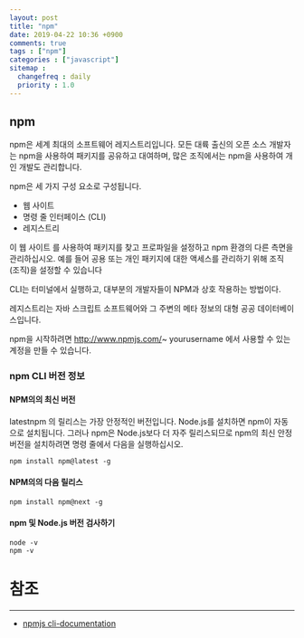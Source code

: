 ```yaml
---
layout: post
title: "npm"
date: 2019-04-22 10:36 +0900
comments: true
tags : ["npm"]
categories : ["javascript"]
sitemap :
  changefreq : daily
  priority : 1.0
---
```


## npm

npm은 세계 최대의 소프트웨어 레지스트리입니다. 
모든 대륙 출신의 오픈 소스 개발자는 npm을 사용하여 패키지를 공유하고 대여하며, 많은 조직에서는 npm을 사용하여 개인 개발도 관리합니다.

npm은 세 가지 구성 요소로 구성됩니다.

* 웹 사이트
* 명령 줄 인터페이스 (CLI)
* 레지스트리

이 웹 사이트 를 사용하여 패키지를 찾고 프로파일을 설정하고 npm 환경의 다른 측면을 관리하십시오. 
예를 들어 공용 또는 개인 패키지에 대한 액세스를 관리하기 위해 조직 (조직)을 설정할 수 있습니다


CLI는 터미널에서 실행하고, 대부분의 개발자들이 NPM과 상호 작용하는 방법이다.

레지스트리는 자바 스크립트 소프트웨어와 그 주변의 메타 정보의 대형 공공 데이터베이스입니다.

npm을 시작하려면 http://www.npmjs.com/~ yourusername 에서 사용할 수 있는 계정을 만들 수 있습니다.

### npm CLI 버전 정보

#### NPM의의 최신 버전

latestnpm 의 릴리스는 가장 안정적인 버전입니다. Node.js를 설치하면 npm이 자동으로 설치됩니다. 
그러나 npm은 Node.js보다 더 자주 릴리스되므로 npm의 최신 안정 버전을 설치하려면 명령 줄에서 다음을 실행하십시오.

```
npm install npm@latest -g
```

#### NPM의의 다음 릴리스

```
npm install npm@next -g
```

#### npm 및 Node.js 버전 검사하기

```
node -v
npm -v
```


# 참조
-----
* [npmjs cli-documentation](https://docs.npmjs.com/cli-documentation/)


